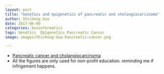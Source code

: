```yaml
---
layout: post
title: "Genetics and epigenetics of pancreatic and cholangiocarcinoma"
author: Shicheng Guo
date: 2017-06-09
categories: bioinformatics
tags: Genetics  Epigenetics Pancreatic Cancer
image: images/Shicheng-Guo-Pancreatic-cancer.png	

---
```

* [Pancreatic cancer and cholangiocarcinoma](../images/Shicheng-Guo-pancrease-2016.png)
* All the figures are only used for non-profit education. reminding me if infrigement happens.

